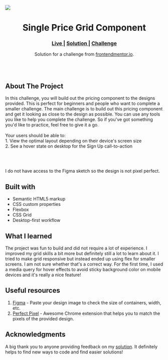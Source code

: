 
<img src="https://github.com/catherineisonline/single-price-grid-component-frontendmentor/blob/main/images/project-preview.png?raw=true" ></img>


<h1 align="center">Single Price Grid Component</h1>

<div align="center">
  <h3>
    <a href="https://catherineisonline.github.io/single-price-grid-component-frontendmentor/">
      Live
    </a>
  <span> | </span>    <a href="https://www.frontendmentor.io/solutions/single-price-grid-component-HI8IM79w_">
      Solution
    </a>
  <span> | </span>    <a href="https://www.frontendmentor.io/challenges/single-price-grid-component-5ce41129d0ff452fec5abbbc">
      Challenge
    </a>
  </h3>
</div>
<div align="center">
   Solution for a challenge from  <a href="https://www.frontendmentor.io/" target="_blank">frontendmentor.io</a>.
</div>
<br>
<br>
<br>

## About The Project

<p>In this challenge, you will build out the pricing component to the designs provided. This is perfect for beginners and people who want to complete a smaller challenge. The main challenge is to build out this pricing component and get it looking as close to the design as possible.
You can use any tools you like to help you complete the challenge. So if you've got something you'd like to practice, feel free to give it a go.
<br><br>Your users should be able to:
<br>1. View the optimal layout depending on their device's screen size
<br> 2. See a hover state on desktop for the Sign Up call-to-action
</p>
<br>
<br> <p>I do not have access to the Figma sketch so the design is not pixel perfect.</p>




## Built with 

- Semantic HTML5 markup
- CSS custom properties
- Flexbox
- CSS Grid
- Desktop-first workflow

## What I learned

The project was fun to build and did not require a lot of experience. I improved my grid skills a bit more but definitely still a lot to learn about it. I tried to make grid responsive but instead ended up using flex for smaller screens. I am not sure whether that's a correct way. For the first time, I used a media query for hover effects to avoid sticky background color on mobile devices and it's really a nice feature! 

## Useful resources

1. <a href="https://www.figma.com/">Figma</a> - Paste your design image to check the size of containers, width, etc.
2. <a href="https://chrome.google.com/webstore/detail/perfectpixel-by-welldonec/dkaagdgjmgdmbnecmcefdhjekcoceebi">Perfect Pixel</a> - Awesome Chrome extension that helps you to match the pixels of the provided design.

## Acknowledgments

A big thank you to anyone providing feedback on my <a href="https://www.frontendmentor.io/solutions/single-price-grid-component-HI8IM79w_">solution</a>. It definitely helps to find new ways to code and find easier solutions! 
